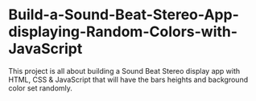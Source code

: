# Build-a-Sound-Beat-Stereo-App-displaying-Random-Colors-with-JavaScript
This project is all about building a Sound Beat Stereo display app with HTML, CSS &amp; JavaScript that will have the bars heights and background color set randomly.  
